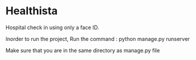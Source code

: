 # Healthista
Hospital check in using only a face ID.


Inorder to run the project,
  Run the command : python manage.py runserver

Make sure that you are in the same directory as manage.py file
